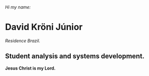*Hi my name:*
# David Kröni Júnior

*Residence Brazil.*

## Student analysis and systems development.

**Jesus Christ is my Lord.**

